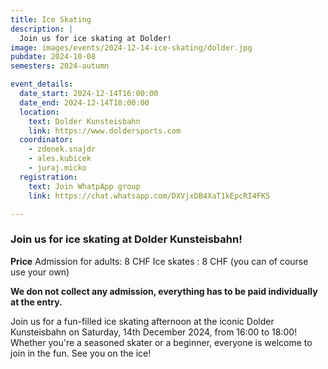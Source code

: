 ```yaml
---
title: Ice Skating
description: |
  Join us for ice skating at Dolder!
image: images/events/2024-12-14-ice-skating/dolder.jpg
pubdate: 2024-10-08
semesters: 2024-autumn

event_details:
  date_start: 2024-12-14T16:00:00
  date_end: 2024-12-14T18:00:00
  location:
    text: Dolder Kunsteisbahn
    link: https://www.doldersports.com
  coordinator:
    - zdenek.snajdr
    - ales.kubicek
    - juraj.micko
  registration:
    text: Join WhatpApp group
    link: https://chat.whatsapp.com/DXVjxDB4XaT1kEpcRI4FK5

---
```

### Join us for ice skating at Dolder Kunsteisbahn!

**Price**
Admission for adults: 8 CHF
Ice skates : 8 CHF (you can of course use your own)

**We don not collect any admission, everything has to be paid individually at the entry.**

Join us for a fun-filled ice skating afternoon at the iconic Dolder Kunsteisbahn on Saturday, 14th December 2024, from 16:00 to 18:00! Whether you're a seasoned skater or a beginner, everyone is welcome to join in the fun. See you on the ice!
